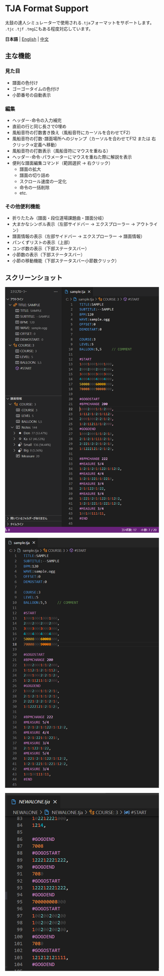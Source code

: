 # TJA Format Support

太鼓の達人シミュレーターで使用される`.tja`フォーマットをサポートします。
`.tjc` `.tjf` `.tmg`にもある程度対応しています。

**日本語** | [English](README.en.md) | [中文](README.zh.md)

## 主な機能

### 見た目
- 譜面の色付け
- ゴーゴータイムの色付け
- 小節番号の自動表示
### 編集
- ヘッダー･命令の入力補完
- 直前の行と同じ長さで0埋め
- 風船音符の打数書き換え（風船音符にカーソルを合わせてF2）
- 風船音符の打数･譜面場所へのジャンプ（カーソルを合わせてF12 または 右クリック→定義へ移動）
- 風船音符の打数表示（風船音符にマウスを重ねる）
- ヘッダー･命令･パラメーターにマウスを重ねた際に解説を表示
- 便利な譜面編集コマンド（範囲選択 → 右クリック）
  - 譜面の拡大
  - 譜面の切り詰め
  - スクロール速度の一定化
  - 命令の一括削除
  - etc.
### その他便利機能
- 折りたたみ（譜面・段位道場課題曲・譜面分岐）
- 大まかなシンボル表示（左部サイドバー → エクスプローラー → アウトライン）
- 譜面情報の表示（左部サイドバー → エクスプローラー → 譜面情報）
- パンくずリストの表示（上部）
- コンボ数の表示（下部ステータスバー）
- 小節数の表示（下部ステータスバー）
- 小節の移動機能（下部ステータスバー小節数クリック）

## スクリーンショット

![sample](images/sample.png)

![command](images/command.gif)

![balloon](images/balloon.gif)